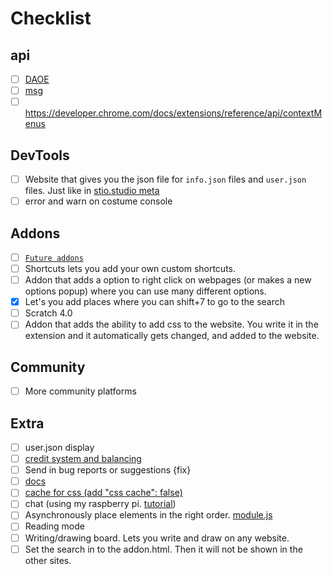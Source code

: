 # Checklist

## api
<!-- - [x] [DAO](../api/module.js) -->
<!-- - [x] [aw](../api/module.js) -->
<!-- - [x] [storage](../api/module.js) -->
- [ ] [DAOE](../api/module.js)
- [ ] [msg](../_locales/)
- [ ] https://developer.chrome.com/docs/extensions/reference/api/contextMenus

## DevTools
- [ ] Website that gives you the json file for `info.json` files and `user.json` files. Just like in [stio.studio meta](https://project.stio.studio/meta/)
- [ ] error and warn on costume console 

## Addons
<!-- - [x] enable and disable -->
<!-- - [x] [`IF_`](../api/module.js) -->
<!-- - [x] default value on settings [reference](../addon/console.log/info.json) -->
<!-- - [x] [style inject](../file/inject/style.js) -->
- [ ] [`Future addons`](../addon/future/)
- [ ] Shortcuts lets you add your own custom shortcuts.
- [ ] Addon that adds a option to right click on webpages (or makes a new options popup) where you can use many different options. 
- [x] Let's you add places where you can shift+7 to go to the search
- [ ] Scratch 4.0
- [ ] Addon that adds the ability to add css to the website. You write it in the extension and it automatically gets changed, and added to the website.

## Community
<!-- - [x] [Organize the discord server better](https://aioewa.stio.studio/discord) -->
- [ ] More community platforms

## Extra
<!-- - [x] box shadow instead of :before and :after in `<nav>` -->
<!-- - [x] Change `user.json` to folder `user`. The folder will contain `user.json` that contains a list of all the ids. It will too have `stio.json`, `nikeedev.json`, `programORdie`..ect... with has the content of the user  -->
- [ ] user.json display
- [ ] [credit system and balancing](https://github.com/StioStudio/Aioewa/graphs/contributors) 
- [ ] Send in bug reports or suggestions {fix}
- [ ] [docs](../docs/)
- [ ] [cache for css (add "css cache": false)](cache.md)
- [ ] chat (using my raspberry pi. [tutorial](https://www.youtube.com/watch?v=7GBlCinu9yg&list=WL&index=1))
- [ ] Asynchronously place elements in the right order. [module.js](../api/module.js)
- [ ] Reading mode
- [ ] Writing/drawing board. Lets you write and draw on any website.
- [ ] Set the search in to the addon.html. Then it will not be shown in the other sites.